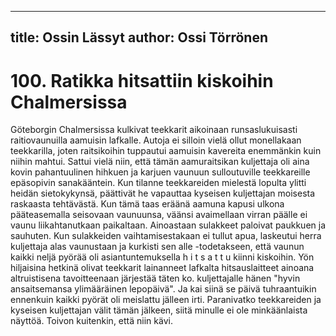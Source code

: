 
---
title: Ossin Lässyt
author: Ossi Törrönen
---

    
# 100. Ratikka hitsattiin kiskoihin Chalmersissa
Göteborgin Chalmersissa kulkivat teekkarit aikoinaan runsaslukuisasti raitiovaunuilla aamuisin 
lafkalle. Autoja ei silloin vielä ollut monellakaan teekkarilla, joten raitsikoihin tuppautui aamuisin 
kavereita enemmänkin kuin niihin mahtui. Sattui vielä niin, että tämän aamuraitsikan kuljettaja oli aina 
kovin pahantuulinen hihkuen ja karjuen vaunuun sulloutuville teekkareille epäsopivin sanakääntein. 
Kun tilanne teekkareiden mielestä lopulta ylitti heidän sietokykynsä, päättivät he vapauttaa kyseisen 
kuljettajan moisesta raskaasta tehtävästä. Kun tämä taas eräänä aamuna kapusi ulkona pääteasemalla 
seisovaan vaunuunsa, väänsi avaimellaan virran päälle ei vaunu liikahtanutkaan paikaltaan. Ainoastaan 
sulakkeet paloivat paukkuen ja sauhuten. Kun sulakkeiden vaihtamisestakaan ei tullut apua, laskeutui 
herra kuljettaja alas vaunustaan ja kurkisti sen alle -todetakseen, että vaunun kaikki neljä pyörää oli 
asiantuntemuksella h i t s a t t u kiinni kiskoihin. Yön hiljaisina hetkinä olivat teekkarit lainanneet 
lafkalta hitsauslaitteet ainoana altruistisena tavoitteenaan järjestää täten ko. kuljettajalle hänen "hyvin 
ansaitsemansa ylimääräinen lepopäivä". Ja kai siinä se päivä tuhraantuikin ennenkuin kaikki pyörät oli 
meislattu jälleen irti. Paranivatko teekkareiden ja kyseisen kuljettajan välit tämän jälkeen, siitä minulle 
ei ole minkäänlaista näyttöä. Toivon kuitenkin, että niin kävi.
